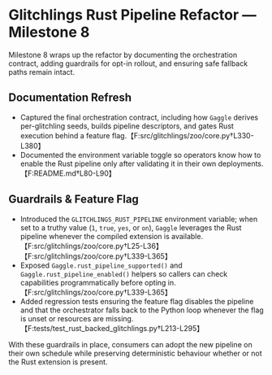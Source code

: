# Glitchlings Rust Pipeline Refactor — Milestone 8

Milestone 8 wraps up the refactor by documenting the orchestration
contract, adding guardrails for opt-in rollout, and ensuring safe
fallback paths remain intact.

## Documentation Refresh
- Captured the final orchestration contract, including how `Gaggle`
  derives per-glitchling seeds, builds pipeline descriptors, and gates
  Rust execution behind a feature flag.【F:src/glitchlings/zoo/core.py†L330-L380】
- Documented the environment variable toggle so operators know how to
  enable the Rust pipeline only after validating it in their own
  deployments.【F:README.md†L80-L90】

## Guardrails & Feature Flag
- Introduced the `GLITCHLINGS_RUST_PIPELINE` environment variable; when
  set to a truthy value (`1`, `true`, `yes`, or `on`), `Gaggle`
  leverages the Rust pipeline whenever the compiled extension is
  available.【F:src/glitchlings/zoo/core.py†L25-L36】【F:src/glitchlings/zoo/core.py†L339-L365】
- Exposed `Gaggle.rust_pipeline_supported()` and
  `Gaggle.rust_pipeline_enabled()` helpers so callers can check
  capabilities programmatically before opting in.【F:src/glitchlings/zoo/core.py†L339-L365】
- Added regression tests ensuring the feature flag disables the pipeline
  and that the orchestrator falls back to the Python loop whenever the
  flag is unset or resources are missing.【F:tests/test_rust_backed_glitchlings.py†L213-L295】

With these guardrails in place, consumers can adopt the new pipeline on
their own schedule while preserving deterministic behaviour whether or
not the Rust extension is present.
